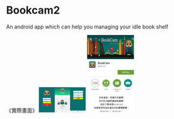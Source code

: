 # Bookcam2
An android app which can help you managing your idle book shelf

《實際畫面》
<img src="https://github.com/KuanChunChen/Bookcam2/blob/master/1.png" width="25%" height="25%">
<img src="https://github.com/KuanChunChen/Bookcam2/blob/master/2.png" width="25%" height="25%">
